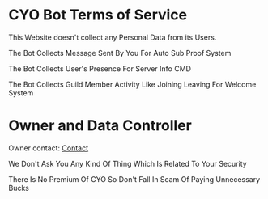 # CYO Bot Terms of Service

This Website doesn't collect any Personal Data from its Users.

The Bot Collects Message Sent By You For Auto Sub Proof System

The Bot Collects User's Presence For Server Info CMD

The Bot Collects Guild Member Activity Like Joining Leaving For Welcome System

# Owner and Data Controller

Owner contact: [Contact](https://discord.gg/96kEy8FJ6v)

We Don't Ask You Any Kind Of Thing Which Is Related To Your Security

There Is No Premium Of CYO So Don't Fall In Scam Of Paying Unnecessary Bucks
